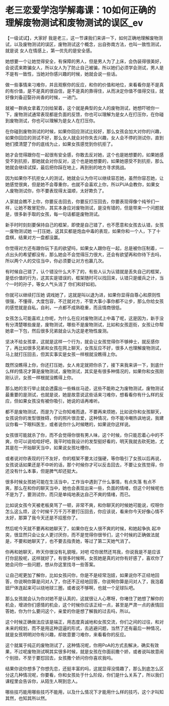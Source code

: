 # 老三恋爱学泡学解毒课：10如何正确的理解废物测试和废物测试的误区_ev

【一级试试】，大家好 我是老三，这一节课我们来讲一下，如何正确地理解废物测试，以及废物测试的误区，废物测试这个概念，出自弥南方法，也叫一致性测试，就是说 女人在情感上，第一优先的是安全感。

她想要一个让她觉得安全，有保障的男人，但是男人为了上床，会伪装得很美好，会说谎来欺骗女人，所以女人为了防止自己被骗，所以她们必须学会测试，男人是不是有一致性，当她对你感兴趣的时候，她就会说一些话。

做一些事情来刁难你，并且观察你的反应，和你的价值和地位，来看看你是不是真的有价值，是不是真的很自信，是不是真的靠得住，从而决定你值不值得交往，就好像刘备迎娶孙尚香的时候，一进门。

就被一群病女拿着刀剑给架着，这个就是典型的女人的废物测试，她想吓唬你一下，废物测试通常表现都是负面的反馈，你也可以理解为是女人在打压你，在你碰到废物测试，你也可以理解为是女人在打压你。

在你碰到废物测试的时候，如果你回应测试比较好，那么女孩会加大对你的兴趣，如果你回应的测试不好，那么女人就会对你失去兴趣，女人会不停的测试你，直到她们摸清楚了你的底线为止，如果女孩感觉到你抗拒了。

她才会觉得跟你在一起很有安全感，你敢去反对她，这个也是她想要的，如果她感受不到抗拒，那她就会对你反对，这个也是她想要的，如果她感受不到抗拒，那么她就会继续试探，最后把你踩在地上，再到别的地方寻求挑战。

因为如果你不抗拒女人的测试，她就会认为你可以继续容忍她，虽然你容忍她，让她感觉很爽，但是她不会尊重你，也就不会喜欢上你，所以PUA会教你，如果女人废物测试你，你不要表现得太温顺，太好欺负了。

人家就会瞧不上你，你要反击回去，你要反打压回去，你要表现得像个纯爷们一样，让她不敢冒犯你，其实本身应对废物测试，是没有错的，但是带来一个问题就是，很多新手取的女孩，每一句话都是废物测试。

新手时时刻刻要保持自己的框架，即使是自己错了，也不愿意和女孩去认错，女孩一废物测试她 一打压她，这其实都是炮血中毒的表现，如果你和一个人，下了十盘棋，结果对方一盘都没赢。

你觉得对方还有跟你玩下去的欲望吗，如果女人跟你在一起，总是被你压制着，一点出头的希望都没有，那么她会不会觉得压力很大，还会有欲望再和你待下去吗，所以两个人的交往当中，你必须要让对方也赢几次。

有时候自己错了，认个错没什么大不了的，有些人认为认错就是丢失自己的框架，是低价值的行为，这其实是错误的，框架随时可以找回来，认错只是缓兵之计，当个一时的孙子，等女人气头消了 你们和好如初。

你就可以继续打压她 调戏她了，这就是叫以退为进，如果你显得自尊心和原则性很强，不懂得，大度包容，不迁就对方，不管大事小事你都不让步，那么你给女孩的感觉就是自私，自利，一点都不成熟稳重，而且情商很低。

女孩怎么可能喜欢上你呢，为什么在应对废物测试上中毒了呢，这是因为，新手没有分清楚哪些废是，废物测试，哪些不是废物测试，比如和女孩逛街，女孩让你帮她拿一下包，然后很多兄弟就会认为这是老物性废测。

坚决不给女孩拿，这就是这样一个行为，就会让女孩觉得你不够绅士，就反感你了，再比如很多兄弟和女孩在网上聊天，女孩反应不好，很多人也理解废物测试，马上就打压回去，但其实事实是女孩一样根就没瞧得上你。

既然没瞧得上你，你还打压她，女人肯定就把你杀了，接下来我来讲一下，到底什么样的情况才算是废物测试，废物测试，其实是有很多种情况的，如果你和女孩刚刚认识，女孩一样根就没瞧得上你。

那么她的言行举止就会透露出一些蛛丝马迹，这些不能称之为废物测试，废物测试最重要的是测试，也就是说，她是故意说这些话来刁难你，想看看你有什么样的反应，但如果女孩没有被你吸引，她说的话再难听。

都不是废物测试，而是为了让你知难而退，不要再来烦她，比如说你和女孩聊天，女孩说你的发型很挫碍，你的照片很丑爱，这种情况，你不能冷嘲热讽地说，我建议你看一下眼科医生，或者说你什么时候瞎的，如果说你这样说。

女孩很可能就杀了你，而不会觉得你很有男人味，这个时候，你只能忍着心中的不爽，你可以说哈哈好吧，我平时给我设计的发型挺好看的，明天我就去砍死她，尤其是在一开始聊天当中，如果说女孩吐槽你。

或者说对你表现的行不友好，你的框架不要太过强硬，等你吸引了女孩以后再说，女孩说话如果还是不中听的话，那个时候你才可以反击回去，不要让女孩觉得，你还没有什么本事，但是脾气却还挺大。

很多时候女孩她可能在生活当中，工作当中遇到了什么事情，有点失落 有点不爽，那么在和你的聊天当中，她也会表现出来一些，负面的情绪，但这个时候呢也不是为了，要测试你，而只是单纯地表达自己不爽的情绪，而已。

比如说女孩今天被老板臭骂了一顿，非常不爽，和你聊天的时候她可能说，哎呀你怎么这么烦，这个时候千万千万不要打压回去，你应该说，看来你今天好像心情不太好，那算了我今天还是不招惹你了。

然后呢今天就不要再和她聊天了，如果你在女人很不爽的时候，和她起争执 起冲突，很显然只会让女人更讨厌你，而不是觉得你很爷们，这个时候的正确做法就是，不要和她聊天了，也不要去指责她，等过了第二天她气消了。

你再和她聊天，昨天你很没有礼貌哦，对吧 哎你居然还骂我，你说我是不是应该打你屁股呢，这样就好了，有很多时候啊，女孩她是真的对你有好感了，喜欢你了她会问你一些问题，想从你这里找寻一些答案。

让自己呢更加了解你，比如女孩问你，你是不是经常泡妞，如果说你不正经地回答，你说啊你算是问对人了，你还不正经地回答，你说啊你算是问对人了，我泡着妞尸体连起来可以绕地球三圈，或者说不够啊，也就一个足球队吧。

那么女孩就会认为你对她不是认真的，这就很让人心寒呀，你堵住了她想了解你的机会，增进你们感情的机会，这个时候你应该正经一点，甚至是严肃一点的表情回答她，你为什么要问这个，亲爱的你是想了解我的过去吗，所以。

这个时候正确做法应该是端正，用态度真诚地和女孩交流，你们之间的过往，和对未来的规划，而不是用这种逗逼的形式，去逃避问题，当然了还有最后一种情况，就是女孩明明对你有兴趣，却故意要刁难你，来看看你的反应。

这个就属于纯正的废物测试了，这种情况呢，你用PoA的方式去解决，确实有效果，不过呢废物测试啊其实很多时候，就是女孩在你面前撒个娇，或者说叫故意闹个别扭，不至于要怼回去，女孩撒个娇问你你喜欢我吗。

结果你说你想多了你想先恋，还挺丰富的吗，这就显得没情趣了，那么到底怎么区分这几种情况呢，你要看，你和女孩处于什么阶段，你们是什么关系了，所以我们课程里会告诉你，从陌生人啊到恋人。

哪些技巧能用哪些技巧不能用，以及什么情况下才能用什么样的技巧，这个才叫知其然，也知其所以然。